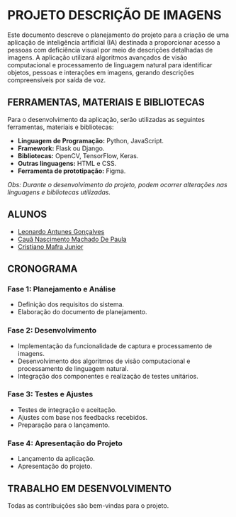# PROJETO DESCRIÇÃO DE IMAGENS

Este documento descreve o planejamento do projeto para a criação de uma aplicação de inteligência artificial (IA) destinada a proporcionar acesso a pessoas com deficiência visual por meio de descrições detalhadas de imagens. A aplicação utilizará algoritmos avançados de visão computacional e processamento de linguagem natural para identificar objetos, pessoas e interações em imagens, gerando descrições compreensíveis por saída de voz.

## FERRAMENTAS, MATERIAIS E BIBLIOTECAS

Para o desenvolvimento da aplicação, serão utilizadas as seguintes ferramentas, materiais e bibliotecas:

- **Linguagem de Programação:** Python, JavaScript.
- **Framework:** Flask ou Django.
- **Bibliotecas:** OpenCV, TensorFlow, Keras.
- **Outras linguagens:** HTML e CSS.
- **Ferramenta de prototipação:** Figma.

*Obs: Durante o desenvolvimento do projeto, podem ocorrer alterações nas linguagens e bibliotecas utilizadas.*

## ALUNOS

- [Leonardo Antunes Gonçalves](https://github.com/LeskeLense)
- [Cauã Nascimento Machado De Paula](https://github.com/CauaDePaula)
- [Cristiano Mafra Junior](https://github.com/CristianoMafraJunior)

## CRONOGRAMA

### Fase 1: Planejamento e Análise

- Definição dos requisitos do sistema.
- Elaboração do documento de planejamento.

### Fase 2: Desenvolvimento

- Implementação da funcionalidade de captura e processamento de imagens.
- Desenvolvimento dos algoritmos de visão computacional e processamento de linguagem natural.
- Integração dos componentes e realização de testes unitários.

### Fase 3: Testes e Ajustes

- Testes de integração e aceitação.
- Ajustes com base nos feedbacks recebidos.
- Preparação para o lançamento.

### Fase 4: Apresentação do Projeto

- Lançamento da aplicação.
- Apresentação do projeto.

## TRABALHO EM DESENVOLVIMENTO

Todas as contribuições são bem-vindas para o projeto.
